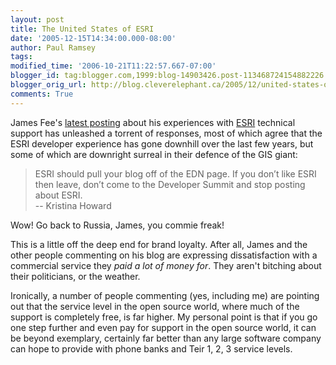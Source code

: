 ```yaml
---
layout: post
title: The United States of ESRI
date: '2005-12-15T14:34:00.000-08:00'
author: Paul Ramsey
tags: 
modified_time: '2006-10-21T11:22:57.667-07:00'
blogger_id: tag:blogger.com,1999:blog-14903426.post-113468724154882226
blogger_orig_url: http://blog.cleverelephant.ca/2005/12/united-states-of-esri.html
comments: True
---
```


James Fee's [latest posting](https://web.archive.org/web/20051218160140/https://spatiallyadjusted.com/2005/12/14/yea-im-looking-at-mapserver-enterprise/) about his experiences with [ESRI](http://www.esri.com/) technical support has unleashed a torrent of responses, most of which agree that the ESRI developer experience has gone downhill over the last few years, but some of which are downright surreal in their defence of the GIS giant:

> ESRI should pull your blog off of the EDN page. If you don’t like ESRI then leave, don’t come to the Developer Summit and stop posting about ESRI. <br />
> -- Kristina Howard

Wow!  Go back to Russia, James, you commie freak!

This is a little off the deep end for brand loyalty. After all, James and the other people commenting on his blog are expressing dissatisfaction with a commercial service they *paid a lot of money for*.  They aren't bitching about their politicians, or the weather.

Ironically, a number of people commenting (yes, including me) are pointing out that the service level in the open source world, where much of the support is completely free, is far higher. My personal point is that if you go one step further and even pay for support in the open source world, it can be beyond exemplary, certainly far better than any large software company can hope to provide with phone banks and Teir 1, 2, 3 service levels.
